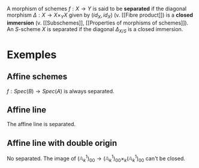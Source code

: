 A morphism of schemes $f: X \to Y$ is said to be **separated** if the diagonal morphism $\Delta: X \to X \times_Y X$ given by $(id_X,id_X)$  (v. [[Fibre product]]) is a **closed immersion** (v. [[Subschemes]], [[Properties of morphisms of schemes]]). An $S$-scheme $X$ is separated if the diagonal $\Delta_{X/S}$ is a closed immersion.

# Exemples

## Affine schemes

$f: Spec(B) \to Spec(A)$ is always separated.

## Affine line

The affine line is separated.

## Affine line with double origin

No separated. The image of $(\mathbb{A}^1_k)_{00} \to (\mathbb{A}^1_k)_{00} \times_k (\mathbb{A}^1_k)_{00}$ can't be closed.